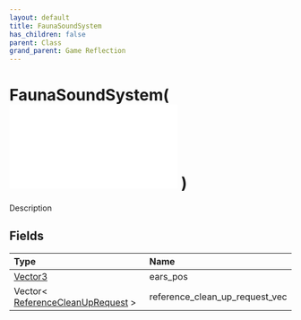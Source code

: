 ```yaml
---
layout: default
title: FaunaSoundSystem
has_children: false
parent: Class
grand_parent: Game Reflection
---
```

# FaunaSoundSystem( ![ System ](/game-reflection/classes/system.md) )
Description 

## Fields
| Type | Name |
|:-------------|:--------------|
| [Vector3](/game-reflection/classes/vector3.md) | ears_pos |
| Vector< [ReferenceCleanUpRequest](/game-reflection/classes/reference_clean_up_request.md) > | reference_clean_up_request_vec |
